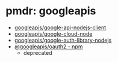 # pmdr: googleapis

- [googleapis/google\-api\-nodejs\-client](https://github.com/googleapis/google-api-nodejs-client)
- [googleapis/google\-cloud\-node](https://github.com/googleapis/google-cloud-node)
- [googleapis/google\-auth\-library\-nodejs](https://github.com/googleapis/google-auth-library-nodejs)
- [@googleapis/oauth2 \- npm](https://www.npmjs.com/package/@googleapis/oauth2)
  - deprecated

